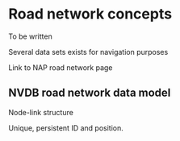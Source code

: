 # Road network concepts


To be written 

Several data sets exists for navigation purposes

Link to NAP road network page

## NVDB road network data model

Node-link structure 

Unique, persistent ID and position. 

